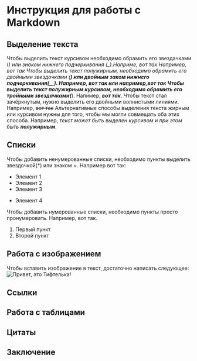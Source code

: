 # Инструкция для работы с Markdown

## Выделение текста


Чтобы выделить текст курсивом необходимо обрамить его звездачками (*) или знаком нижнего подчеркивания (_).Наприме, _вот так_ Например, *вот так*
Чтобы выделить текст полужирным, необходимо обрамить его двойными звездочками (**) или двойным заком нижнего подчеркивания(__). Например, __вот так__ или например,**вот так**
Чтобы выделить текст полужирным курсивом, необходимо обрамить его тройными звездачками(***). Напимер, ***вот так***.
Чтобы текст стал зачёркнутым, нужно выделить его двойными волнистыми линиями. Например, ~~вот так~~ 
Альтернативные способы выделения текста жирным или курсивом нужны для того, чтобы мы могли совмещать оба этих способа. Например, _текст может быть выделен курсивом и при этом быть **полужирным**_.

## Списки


Чтобы добавить ненумерованные списки, необходимо пункты выделить звездочкой(*) или знаком +.
Например вот так:
* Элемент 1 
* Элемент 2
* Элемент 3
+ Элемент 4
 
 Чтобы добавить нумерованные списки, необходимо пункты просто пронумеровать. Например, вот так.
 1. Первый пункт
 2. Второй пункт
## Работа с изображением
Чтобы вставить изображение в текст, достаточно написать следующее: ![Привет, это Тифтелька!](%D0%A2%D0%B8%D1%84%D1%82%D0%B5%D0%BB%D1%8C%D0%BA%D0%B0.jpg)
## Ссылки

## Работа с таблицами

## Цитаты

## Заключение
